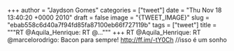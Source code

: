 
+++
author = "Jaydson Gomes"
categories = ["tweet"]
date = "Thu Nov 18 13:40:20 +0000 2010"
draft = false
image = "{TWEET_IMAGE}"
slug = "ebab558c6d40a7f94fd85fa87100eb66f727119b"
tags = ["tweet"]
title = """RT @Aquila_Henrique: RT @..."""
+++
RT @Aquila_Henrique: RT @marcelorodrigo: Bacon para sempre! http://ff.im/-tY0Ch //isso é um sonho
